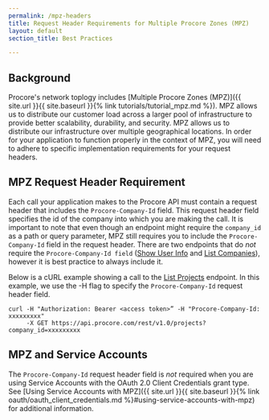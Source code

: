 ```yaml
---
permalink: /mpz-headers
title: Request Header Requirements for Multiple Procore Zones (MPZ)
layout: default
section_title: Best Practices

---
```


## Background ##


Procore's network toplogy includes [Multiple Procore Zones (MPZ)]({{ site.url }}{{ site.baseurl }}{% link tutorials/tutorial_mpz.md %}).
MPZ allows us to distribute our customer load across a larger pool of infrastructure to provide better scalability, durability, and security.
MPZ allows us to distribute our infrastructure over multiple geographical locations.
In order for your application to function properly in the context of MPZ, you will need to adhere to specific implementation requirements for your request headers.

## MPZ Request Header Requirement

Each call your application makes to the Procore API must contain a request header that includes the `Procore-Company-Id` field.
This request header field specifies the id of the company into which you are making the call.
It is important to note that even though an endpoint might require the `company_id` as a path or query parameter, MPZ still requires you to include the `Procore-Company-Id` field in the request header.
There are two endpoints that do _not_ require the `Procore-Company-Id field` ([Show User Info](https://developers.procore.com/reference/rest/v1/me) and [List Companies](https://developers.procore.com/reference/rest/v1/companies)), however it is best practice to always include it.

Below is a cURL example showing a call to the [List Projects](https://developers.procore.com/reference/rest/v1/projects) endpoint.
In this example, we use the -H flag to specify the `Procore-Company-Id` request header field.

```
curl -H "Authorization: Bearer <access token>” -H "Procore-Company-Id: xxxxxxxxx"
     -X GET https://api.procore.com/rest/v1.0/projects?company_id=xxxxxxxxx
```

## MPZ and Service Accounts

The `Procore-Company-Id` request header field is _not_ required when you are using Service Accounts with the OAuth 2.0 Client Credentials grant type.
See [Using Service Accounts with MPZ]({{ site.url }}{{ site.baseurl }}{% link oauth/oauth_client_credentials.md %}#using-service-accounts-with-mpz) for additional information.

